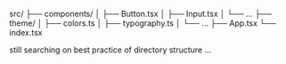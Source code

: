 src/
├── components/
│   ├── Button.tsx
│   ├── Input.tsx
│   └── ...
├── theme/
│   ├── colors.ts
│   ├── typography.ts
│   └── ...
├── App.tsx
└── index.tsx

still searching on best practice of directory structure ... 
